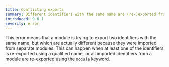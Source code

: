 ```yaml
---
title: Conflicting exports
summary: Different identifiers with the same name are (re-)exported from the same module
introduced: 9.6.1
severity: error
---
```


This error means that a module is trying to export two identifiers with the same
name, but which are actually different because they were imported from separate
modules. This can happen when at least one of the identifiers is re-exported
using a qualified name, or all imported identifiers from a module are
re-exported using the `module` keyword.
